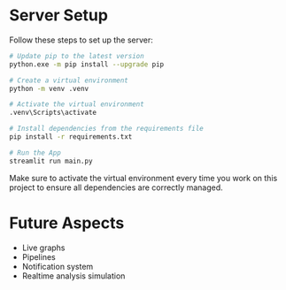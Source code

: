 # Server Setup

Follow these steps to set up the server:

```bash
# Update pip to the latest version
python.exe -m pip install --upgrade pip

# Create a virtual environment
python -m venv .venv

# Activate the virtual environment
.venv\Scripts\activate

# Install dependencies from the requirements file
pip install -r requirements.txt

# Run the App
streamlit run main.py
```

Make sure to activate the virtual environment every time you work on this project to ensure all dependencies are correctly managed.

# Future Aspects
- Live graphs
- Pipelines
- Notification system
- Realtime analysis simulation